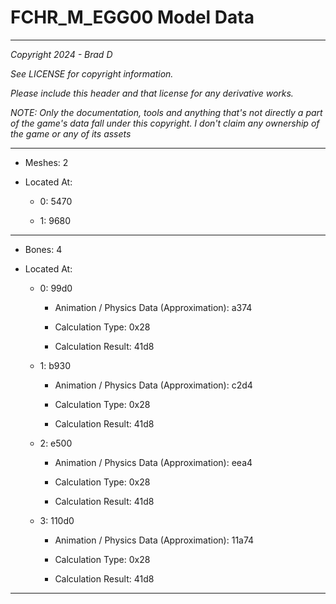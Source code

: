 # FCHR_M_EGG00 Model Data

---

*Copyright 2024 - Brad D*

*See LICENSE for copyright information.*

*Please include this header and that license for any derivative works.*

*NOTE: Only the documentation, tools and anything that's not directly a part of the game's data fall under this copyright. I don't claim any ownership of the game or any of its assets*

---

* Meshes: 2

* Located At:

  * 0: 5470

  * 1: 9680

---

* Bones: 4

* Located At:

  * 0: 99d0

    * Animation / Physics Data (Approximation): a374

    * Calculation Type: 0x28

    * Calculation Result: 41d8

  * 1: b930

    * Animation / Physics Data (Approximation): c2d4

    * Calculation Type: 0x28

    * Calculation Result: 41d8

  * 2: e500

    * Animation / Physics Data (Approximation): eea4

    * Calculation Type: 0x28

    * Calculation Result: 41d8

  * 3: 110d0

    * Animation / Physics Data (Approximation): 11a74

    * Calculation Type: 0x28

    * Calculation Result: 41d8

---

